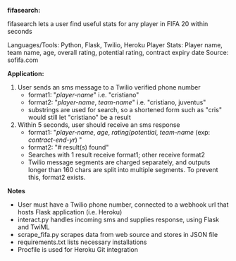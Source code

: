 **fifasearch:**

fifasearch lets a user find useful stats for any player in FIFA 20 within seconds

Languages/Tools: Python, Flask, Twilio, Heroku
Player Stats: Player name, team name, age, overall rating, potential rating, contract expiry date
Source: sofifa.com

**Application:**
1. User sends an sms message to a Twilio verified phone number
    - format1: "_player-name_" i.e. "cristiano"
    - format2: "_player-name_, _team-name_" i.e. "cristiano, juventus"
    - substrings are used for search, so a shortened form such as "cris" would still let "cristiano" be a result
2. Within 5 seconds, user should receive an sms response 
    - format1: "_player-name_, _age_, _rating_/_potential_, _team-name_ (exp: _contract-end-yr_) "
    - format2: "_#_ result(s) found"
    - Searches with 1 result receive format1; other receive format2
    - Twilio message segments are charged separately, and outputs longer than 160 chars are split into multiple
      segments. To prevent this, format2 exists.
      
**Notes**
- User must have a Twilio phone number, connected to a webhook url that hosts Flask application (i.e. Heroku)
- interact.py handles incoming sms and supplies response, using Flask and TwiML
- scrape_fifa.py scrapes data from web source and stores in JSON file 
- requirements.txt lists necessary installations
- Procfile is used for Heroku Git integration